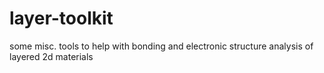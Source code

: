 # layer-toolkit
some misc. tools to help with bonding and electronic structure analysis of layered 2d materials

